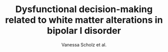 ---
cat: gaia
subcat: ginkgo
bestof: false
author: Vanessa Scholz et al.
title: Dysfunctional decision-making related to white matter alterations in bipolar I disorder
journal: Journal of Affective Disorders
year: 2016
type: article
doi: 10.1016/j.jad.2015.12.019
---
